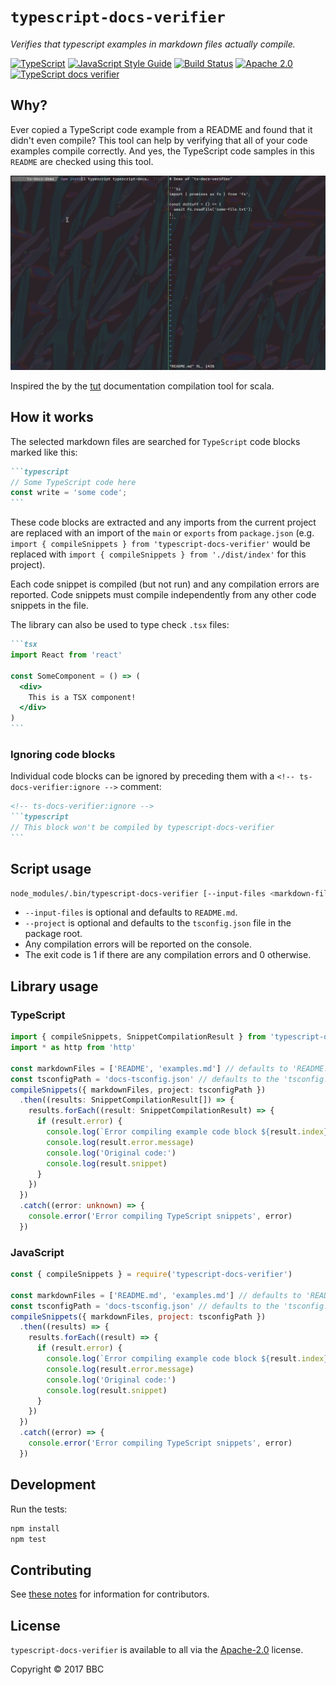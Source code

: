 # `typescript-docs-verifier`

_Verifies that typescript examples in markdown files actually compile._

[![TypeScript](https://img.shields.io/badge/%3C/%3E-TypeScript-blue.svg)](https://www.typescriptlang.org/)
[![JavaScript Style Guide](https://img.shields.io/badge/code_style-standard-brightgreen.svg)](https://standardjs.com)
[![Build Status](https://travis-ci.org/bbc/typescript-docs-verifier.svg?branch=master)](https://travis-ci.org/bbc/typescript-docs-verifier)
[![Apache 2.0](https://img.shields.io/hexpm/l/plug.svg)](https://www.apache.org/licenses/LICENSE-2.0)
[![TypeScript docs verifier](https://img.shields.io/badge/checked_with_%E2%9C%93-TS_docs_verifier-blue.svg)](https://github.com/bbc/typescript-docs-verifier)

## Why?

Ever copied a TypeScript code example from a README and found that it didn't even compile? This tool can help by verifying that all of your code examples compile correctly. And yes, the TypeScript code samples in this `README` are checked using this tool.

![demo](demo.gif)

Inspired the by the [tut](https://github.com/tpolecat/tut) documentation compilation tool for scala.

## How it works

The selected markdown files are searched for `TypeScript` code blocks marked like this:

````Markdown
```typescript
// Some TypeScript code here
const write = 'some code';
```
````

These code blocks are extracted and any imports from the current project are replaced with an import of the `main` or `exports` from `package.json` (e.g. `import { compileSnippets } from 'typescript-docs-verifier'` would be replaced with `import { compileSnippets } from './dist/index'` for this project).

Each code snippet is compiled (but not run) and any compilation errors are reported. Code snippets must compile independently from any other code snippets in the file.

The library can also be used to type check `.tsx` files:

````Markdown
```tsx
import React from 'react'

const SomeComponent = () => (
  <div>
    This is a TSX component!
  </div>
)
```
````

### Ignoring code blocks

Individual code blocks can be ignored by preceding them with a `<!-- ts-docs-verifier:ignore -->` comment:

````Markdown
<!-- ts-docs-verifier:ignore -->
```typescript
// This block won't be compiled by typescript-docs-verifier
```
````

## Script usage

```bash
node_modules/.bin/typescript-docs-verifier [--input-files <markdown-files-to-test>] [--project <path-to-tsconfig-file>]
```

* `--input-files` is optional and defaults to `README.md`.
* `--project` is optional and defaults to the `tsconfig.json` file in the package root.
* Any compilation errors will be reported on the console.
* The exit code is 1 if there are any compilation errors and 0 otherwise.

## Library usage

### TypeScript

```typescript
import { compileSnippets, SnippetCompilationResult } from 'typescript-docs-verifier'
import * as http from 'http'

const markdownFiles = ['README', 'examples.md'] // defaults to 'README.md' if not provided
const tsconfigPath = 'docs-tsconfig.json' // defaults to the 'tsconfig.json' file in the package root
compileSnippets({ markdownFiles, project: tsconfigPath })
  .then((results: SnippetCompilationResult[]) => {
    results.forEach((result: SnippetCompilationResult) => {
      if (result.error) {
        console.log(`Error compiling example code block ${result.index} in file ${result.file}`)
        console.log(result.error.message)
        console.log('Original code:')
        console.log(result.snippet)
      }
    })
  })
  .catch((error: unknown) => {
    console.error('Error compiling TypeScript snippets', error)
  })
```

### JavaScript

```javascript
const { compileSnippets } = require('typescript-docs-verifier')

const markdownFiles = ['README.md', 'examples.md'] // defaults to 'README.md' if not provided
const tsconfigPath = 'docs-tsconfig.json' // defaults to the 'tsconfig.json' file in the package root
compileSnippets({ markdownFiles, project: tsconfigPath })
  .then((results) => {
    results.forEach((result) => {
      if (result.error) {
        console.log(`Error compiling example code block ${result.index} in file ${result.file}`)
        console.log(result.error.message)
        console.log('Original code:')
        console.log(result.snippet)
      }
    })
  })
  .catch((error) => {
    console.error('Error compiling TypeScript snippets', error)
  })
```

## Development

Run the tests:

```sh
npm install
npm test
```

## Contributing

See [these notes](./.github/CONTRIBUTING.md) for information for contributors.

## License

`typescript-docs-verifier` is available to all via the [Apache-2.0](./LICENSE) license.

Copyright &copy; 2017 BBC
